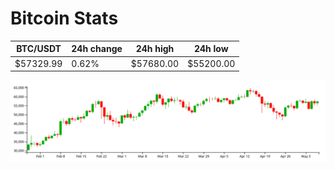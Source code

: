 # Bitcoin Stats

BTC/USDT|24h change|24h high|24h low|
|---|---|---|---|
|$57329.99|0.62%|$57680.00|$55200.00|

<img src="./chart.svg">
